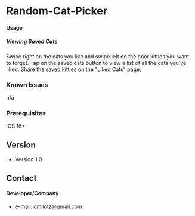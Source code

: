 # Random-Cat-Picker

#### Usage
##### Viewing Saved Cats
Swipe right on the cats you like and swipe left on the poor kitties you want to forget. 
Tap on the saved cats button to view a list of all the cats you've liked.
Share the saved kitties on the "Liked Cats" page. 
### Known Issues 
n/a
### Prerequisites
iOS 16+

## Version
* Version 1.0

## Contact
#### Developer/Company
* e-mail: dmilotz@gmail.com
